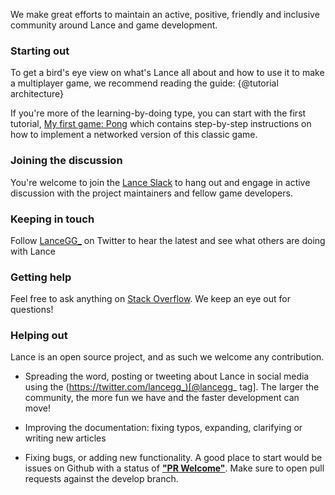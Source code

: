 We make great efforts to maintain an active, positive, friendly and inclusive community around Lance and game development.

### Starting out

To get a bird's eye view on what's Lance all about and how to use it to make a multiplayer game, we recommend reading the guide: {@tutorial architecture}

If you're more of the learning-by-doing type, you can start with the first tutorial, [My first game: Pong](http://docs.lance.gg/develop/tutorial-MyFirstGame.html) which contains step-by-step instructions on how to implement a networked version of this classic game.

### Joining the discussion
You're welcome to join the [Lance Slack](http://slack.lance.gg) to hang out and engage in active discussion with the project maintainers and fellow game developers.

### Keeping in touch

Follow [LanceGG_](http://twitter.com/LanceGG_) on Twitter to hear the latest and see what others are doing with Lance

### Getting help
Feel free to ask anything on [Stack Overflow](http://stackoverflow.com/questions/tagged/lance). We keep an eye out for questions!

### Helping out

Lance is an open source project, and as such we welcome any contribution.

 * Spreading the word, posting or tweeting about Lance in social media using the (https://twitter.com/lancegg_)[@lancegg_ tag]. The larger the community, the more fun we have and the faster development can move!

 * Improving the documentation: fixing typos, expanding, clarifying or writing new articles

 * Fixing bugs, or adding new functionality. A good place to start would be issues on Github with a status of **["PR Welcome"](https://github.com/lance-gg/lance/issues?q=is%3Aissue+is%3Aopen+label%3A%22PR+welcome%22)**. Make sure to open pull requests against the develop branch.
